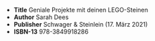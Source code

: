 - **Title** Geniale Projekte mit deinen LEGO-Steinen
- **Author** Sarah Dees
- **Publisher** Schwager & Steinlein (17. März 2021)
- **ISBN-13** 978-3849918286